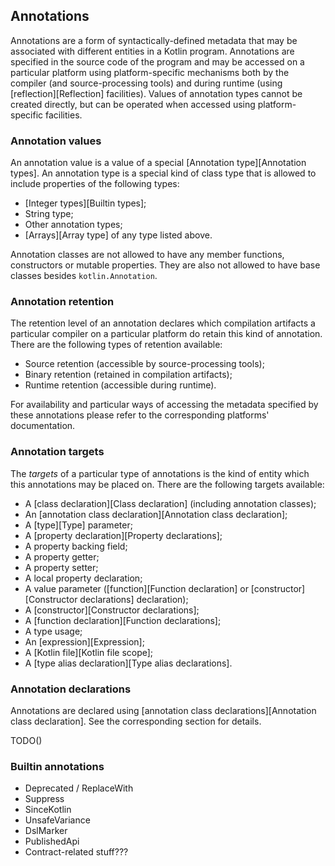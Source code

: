 ## Annotations

Annotations are a form of syntactically-defined metadata that may be associated with different entities in a Kotlin program.
Annotations are specified in the source code of the program and may be accessed on a particular platform using platform-specific mechanisms both by the compiler (and source-processing tools) and during runtime (using [reflection][Reflection] facilities).
Values of annotation types cannot be created directly, but can be operated when accessed using platform-specific facilities.

### Annotation values

An annotation value is a value of a special [Annotation type][Annotation types]. 
An annotation type is a special kind of class type that is allowed to include properties of the following types:

- [Integer types][Builtin types];
- String type;
- Other annotation types;
- [Arrays][Array type] of any type listed above.

Annotation classes are not allowed to have any member functions, constructors or mutable properties.
They are also not allowed to have base classes besides `kotlin.Annotation`.

### Annotation retention

The retention level of an annotation declares which compilation artifacts a particular compiler on a particular platform do retain this kind of annotation.
There are the following types of retention available:

- Source retention (accessible by source-processing tools);
- Binary retention (retained in compilation artifacts);
- Runtime retention (accessible during runtime).

For availability and particular ways of accessing the metadata specified by these annotations please refer to the corresponding platforms' documentation.

### Annotation targets

The *targets* of a particular type of annotations is the kind of entity which this annotations may be placed on. There are the following targets available:

- A [class declaration][Class declaration] (including annotation classes);
- An [annotation class declaration][Annotation class declaration];
- A [type][Type] parameter;
- A [property declaration][Property declarations];
- A property backing field;
- A property getter;
- A property setter;
- A local property declaration;
- A value parameter ([function][Function declaration] or [constructor][Constructor declarations] declaration);
- A [constructor][Constructor declarations];
- A [function declaration][Function declarations];
- A type usage;
- An [expression][Expression];
- A [Kotlin file][Kotlin file scope];
- A [type alias declaration][Type alias declarations].

### Annotation declarations

Annotations are declared using [annotation class declarations][Annotation class declaration].
See the corresponding section for details.

TODO()

### Builtin annotations

* Deprecated / ReplaceWith
* Suppress
* SinceKotlin
* UnsafeVariance
* DslMarker
* PublishedApi
* Contract-related stuff???
